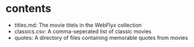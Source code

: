 # contents

- titles.md: The movie titels in the WebFlyx collection
- classics.csv: A comma-seperated list of classic movies
- quotes: A directory of files containing memorable quotes from movies
